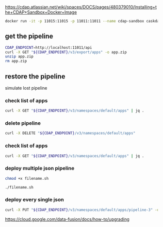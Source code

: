 https://cdap.atlassian.net/wiki/spaces/DOCS/pages/480379010/Installing+the+CDAP+Sandbox+Docker+Image

```sh
docker run -it -p 11015:11015 -p 11011:11011 --name cdap-sandbox caskdata/cdap-sandbox:6.7.3 cdap sandbox start --enable-debug --foreground
```

## get the pipeline

```sh
CDAP_ENDPOINT=http://localhost:11011/api
curl -X GET "${CDAP_ENDPOINT}/v3/export/apps" -o app.zip
unzip app.zip 
rm app.zip
```
## restore the pipeline

simulate lost pipeline

### check list of apps

```sh
curl -X GET "${CDAP_ENDPOINT}/v3/namespaces/default/apps" | jq .
```
### delete pipeline

```sh
curl -X DELETE "${CDAP_ENDPOINT}/v3/namespaces/default/apps"
```
### check list of apps

```sh
curl -X GET "${CDAP_ENDPOINT}/v3/namespaces/default/apps" | jq .
```
### deploy multiple json pipeline

```sh
chmod +x filename.sh
```
```sh
./filename.sh
```

### deploy every single json

```sh
curl -X PUT "${CDAP_ENDPOINT}/v3/namespaces/default/apps/pipeline-3" -d "@/home/rizal_santoso/cdap/default/pipepline-3.json"
```
https://cloud.google.com/data-fusion/docs/how-to/upgrading
